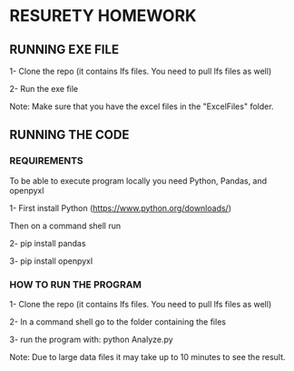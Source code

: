 # RESURETY HOMEWORK

## RUNNING EXE FILE

1- Clone the repo (it contains lfs files. You need to pull lfs files as well)

2- Run the exe file

Note: Make sure that you have the excel files in the "ExcelFiles" folder.

## RUNNING THE CODE

### REQUIREMENTS
To be able to execute program locally you need Python, Pandas, and openpyxl

1- First install Python (https://www.python.org/downloads/)

Then on a command shell run

2- pip install pandas

3- pip install openpyxl


### HOW TO RUN THE PROGRAM

1- Clone the repo (it contains lfs files. You need to pull lfs files as well)

2- In a command shell go to the folder containing the files

3- run the program with: python Analyze.py


Note: Due to large data files it may take up to 10 minutes to see the result.
